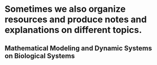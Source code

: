 # Sometimes we also organize resources and produce notes and explanations on different topics.



## Mathematical Modeling and Dynamic Systems on Biological Systems

